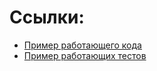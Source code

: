 Ссылки:
=====================
* [Пример работающего кода](http://htmlpreview.github.io/?https://github.com/Grexell/js--touchsoft/blob/task-2/task-02/Grexell/main.html)
* [Пример работающих тестов](http://jsbin.com/minuzom/1/edit?output)
